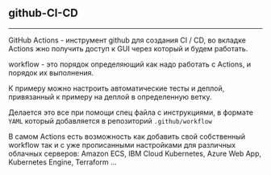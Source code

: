 github-CI-CD
---
---
GitHub Actions - инструмент github для создания CI / CD, во
вкладке Actions жно получить доступ к GUI через который и будем
работать.

workflow - это порядок определяющий как надо работать с Actions,
и порядок их выполнения.

К примеру можно настроить автоматические тесты и деплой, привязанный
к примеру на деплой в определенную ветку.

Делается это все при помощи спец файла с инструкциями, в формате
`YAML` который добавляется в репозиторий `.github/workflow`

В самом Actions есть возможность как добавить свой собственный
workflow так и с уже прописанными настройками для различных
облачных серверов: Amazon ECS, IBM Cloud Kubernetes, Azure Web App,
Kubernetes Engine, Terraform ...







